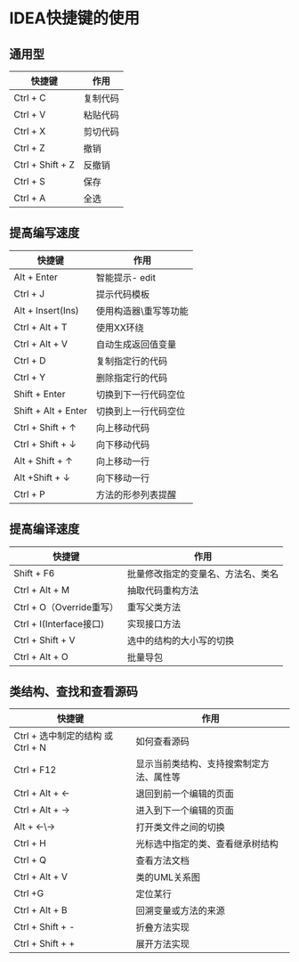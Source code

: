 # IDEA快捷键的使用

## 通用型

| 快捷键           | 作用     |
| ---------------- | -------- |
| Ctrl + C         | 复制代码 |
| Ctrl + V         | 粘贴代码 |
| Ctrl + X         | 剪切代码 |
| Ctrl + Z         | 撤销     |
| Ctrl + Shift + Z | 反撤销   |
| Ctrl + S         | 保存     |
| Ctrl + A         | 全选     |

## 提高编写速度

| 快捷键              | 作用                  |
| ------------------- | --------------------- |
| Alt + Enter         | 智能提示- edit        |
| Ctrl + J            | 提示代码模板          |
| Alt + Insert(Ins)   | 使用构造器\重写等功能 |
| Ctrl + Alt + T      | 使用XX环绕            |
| Ctrl + Alt + V      | 自动生成返回值变量    |
| Ctrl + D            | 复制指定行的代码      |
| Ctrl + Y            | 删除指定行的代码      |
| Shift + Enter       | 切换到下一行代码空位  |
| Shift + Alt + Enter | 切换到上一行代码空位  |
| Ctrl + Shift + ↑    | 向上移动代码          |
| Ctrl + Shift + ↓    | 向下移动代码          |
| Alt + Shift + ↑     | 向上移动一行          |
| Alt +Shift + ↓      | 向下移动一行          |
| Ctrl + P            | 方法的形参列表提醒    |

## 提高编译速度

| 快捷键                   | 作用                               |
| ------------------------ | ---------------------------------- |
| Shift + F6               | 批量修改指定的变量名、方法名、类名 |
| Ctrl + Alt + M           | 抽取代码重构方法                   |
| Ctrl + O（Override重写） | 重写父类方法                       |
| Ctrl + I(Interface接口)  | 实现接口方法                       |
| Ctrl + Shift + V         | 选中的结构的大小写的切换           |
| Ctrl + Alt + O           | 批量导包                           |

## 类结构、查找和查看源码

| 快捷键                              | 作用                                     |
| ----------------------------------- | ---------------------------------------- |
| Ctrl + 选中制定的结构   或 Ctrl + N | 如何查看源码                             |
| Ctrl + F12                          | 显示当前类结构、支持搜索制定方法、属性等 |
| Ctrl + Alt +  ←                     | 退回到前一个编辑的页面                   |
| Ctrl + Alt + →                      | 进入到下一个编辑的页面                   |
| Alt + ←\→                           | 打开类文件之间的切换                     |
| Ctrl + H                            | 光标选中指定的类、查看继承树结构         |
| Ctrl + Q                            | 查看方法文档                             |
| Ctrl + Alt + V                      | 类的UML关系图                            |
| Ctrl +G                             | 定位某行                                 |
| Ctrl + Alt + B                      | 回溯变量或方法的来源                     |
| Ctrl + Shift + -                    | 折叠方法实现                             |
| Ctrl + Shift + +                    | 展开方法实现                             |

